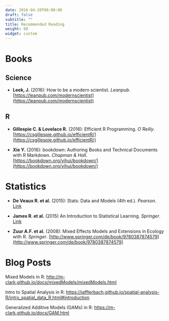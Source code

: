 ```yaml
---
date: 2016-04-20T00:00:00
draft: false
subtitle: ""
title: Recommended Reading
weight: 60
widget: custom
---
```


# Books

## Science

- **Leek, J.** (2016): How to be a modern scientist. *Leanpub*. [https://leanpub.com/modernscientist](https://leanpub.com/modernscientist)

## R

- **Gillespie C. & Lovelace R.** (2016): Efficient R Programming. *O`Reilly*. [https://csgillespie.github.io/efficientR/](https://csgillespie.github.io/efficientR/)

- **Xie Y.** (2016): bookdown: Authoring Books and Technical Documents with R Markdown. *Chapman & Hall*. [https://bookdown.org/yihui/bookdown/](https://bookdown.org/yihui/bookdown/)

# Statistics

- **De Veaux R. et al.** (2015): Stats: Data and Models (4th ed.). *Pearson*. [Link](http://www.pearson.com.au/products/D-G-Deveaux-Velleman/Stats-Data-and-Models-Global-Edition/9781292101637?R=9781292101637)

- **James R. et al.** (2015) An Introduction to Statistical Learning. *Springer*. [Link](http://www-bcf.usc.edu/~gareth/ISL/)

- **Zuur A.F. et al.** (2008): Mixed Effects Models and Extensions in Ecology with R. *Springer*. [http://www.springer.com/de/book/9780387874579](http://www.springer.com/de/book/9780387874579)

# Blog Posts

Mixed Models in R: http://m-clark.github.io/docs/mixedModels/mixedModels.html

Intro to Spatial Analysis in R: https://jafflerbach.github.io/spatial-analysis-R/intro_spatial_data_R.html#introduction

Generalized Additive Models (GAMs) in R: https://m-clark.github.io/docs/GAM.html
